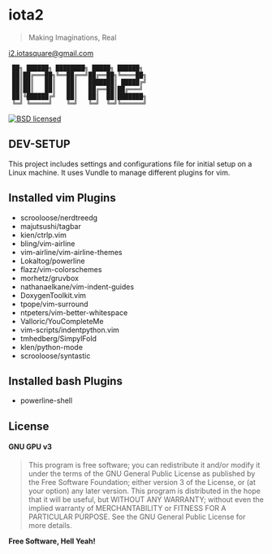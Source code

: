 # iota2

> Making Imaginations, Real

<i2.iotasquare@gmail.com>

```
 ██╗ ██████╗ ████████╗ █████╗ ██████╗
 ██║██╔═══██╗╚══██╔══╝██╔══██╗╚════██╗
 ██║██║   ██║   ██║   ███████║ █████╔╝
 ██║██║   ██║   ██║   ██╔══██║██╔═══╝
 ██║╚██████╔╝   ██║   ██║  ██║███████╗
 ╚═╝ ╚═════╝    ╚═╝   ╚═╝  ╚═╝╚══════╝
```

[![BSD licensed](https://img.shields.io/badge/license-GPL3-blue.svg)](https://raw.githubusercontent.com/iota2/dev-setup/master/LICENSE)

## DEV-SETUP
This project includes settings and configurations file for initial setup on
a Linux machine. It uses Vundle to manage different plugins for vim.

## Installed vim Plugins
* scrooloose/nerdtreedg
* majutsushi/tagbar
* kien/ctrlp.vim
* bling/vim-airline
* vim-airline/vim-airline-themes
* Lokaltog/powerline
* flazz/vim-colorschemes
* morhetz/gruvbox
* nathanaelkane/vim-indent-guides
* DoxygenToolkit.vim
* tpope/vim-surround
* ntpeters/vim-better-whitespace
* Valloric/YouCompleteMe
* vim-scripts/indentpython.vim
* tmhedberg/SimpylFold
* klen/python-mode
* scrooloose/syntastic

## Installed bash Plugins
* powerline-shell

## License
#### GNU GPU v3
> This program is free software; you can redistribute it and/or
 modify it under the terms of the GNU General Public License
 as published by the Free Software Foundation; either version 3
 of the License, or (at your option) any later version.
 This program is distributed in the hope that it will be useful,
 but WITHOUT ANY WARRANTY; without even the implied warranty of
 MERCHANTABILITY or FITNESS FOR A PARTICULAR PURPOSE.  See the
 GNU General Public License for more details.

 **Free Software, Hell Yeah!**

